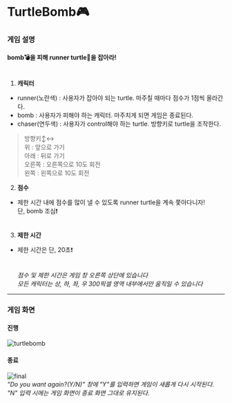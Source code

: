 # TurtleBomb:video_game:
### 게임 설명
#### bomb:bomb:을 피해 runner turtle:turtle:을 잡아라!<br><br>
1. **캐릭터**
* runner(노란색) : 사용자가 잡아야 되는 turtle. 마주칠 때마다 점수가 1점씩 올라간다.
* bomb : 사용자가 피해야 하는 캐릭터. 마주치게 되면 게임은 종료된다.
* chaser(연두색) : 사용자가 control해야 하는 turtle. 방향키로 turtle을 조작한다. 
> 방향키:arrow_up_down::left_right_arrow:<br>
위 : 앞으로 가기<br> 아래 : 뒤로 가기<br> 오른쪽 : 오른쪽으로 10도 회전<br> 왼쪽 : 왼쪽으로 10도 회전
2. **점수**
* 제한 시간 내에 점수를 많이 낼 수 있도록 runner turtle을 계속 쫓아다니자!<br>
단, bomb 조심:exclamation: <br><br>
3. **제한 시간**
* 제한 시간은 단, 20초:exclamation:<br><br><br>
*점수 및 제한 시간은 게임 창 오른쪽 상단에 있습니다*<br>
*모든 캐릭터는 상, 하, 좌, 우 300픽셀 영역 내부에서만 움직일 수 있습니다*<br>
* * * 
### 게임 화면
#### 진행
![turtlebomb](https://user-images.githubusercontent.com/104711336/193460267-b5dde247-b899-432c-bcb7-b568fb87a424.JPG)
#### 종료
![final](https://user-images.githubusercontent.com/104711336/193460431-a006f52c-418d-484a-9123-33282a14f4f9.JPG)<br>
*"Do you want again?(Y/N)" 창에 "Y"를 입력하면 게임이 새롭게 다시 시작된다.<br>"N" 입력 시에는 게임 화면이 종료 화면 그대로 유지된다.*
